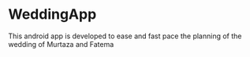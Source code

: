 # WeddingApp
This android app is developed to ease and fast pace the planning of the wedding of Murtaza and Fatema
